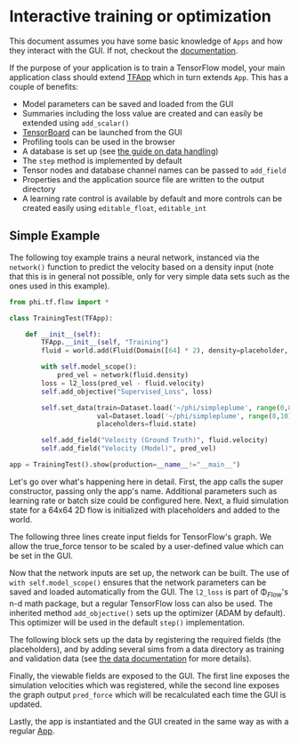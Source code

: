 # Interactive training or optimization

This document assumes you have some basic knowledge of `Apps` and how they interact with the GUI.
If not, checkout the [documentation](Web_Interface.md).

If the purpose of your application is to train a TensorFlow model, your main application class should extend [TFApp](../phi/tf/app.py) which in turn extends `App`.
This has a couple of benefits:

- Model parameters can be saved and loaded from the GUI
- Summaries including the loss value are created and can easily be extended using `add_scalar()`
- [TensorBoard](https://www.tensorflow.org/guide/summaries_and_tensorboard) can be launched from the GUI
- Profiling tools can be used in the browser
- A database is set up (see [the guide on data handling](Reading_and_Writing_Data.md))
- The `step` method is implemented by default
- Tensor nodes and database channel names can be passed to `add_field`
- Properties and the application source file are written to the output directory
- A learning rate control is available by default and more controls can be created easily using `editable_float`, `editable_int`

## Simple Example

The following toy example trains a neural network, instanced via the `network()` function to predict 
the velocity based on a density input (note that this is in general not possible, only for very simple
data sets such as the ones used in this example).

```python
from phi.tf.flow import *

class TrainingTest(TFApp):

    def __init__(self):
        TFApp.__init__(self, "Training")
        fluid = world.add(Fluid(Domain([64] * 2), density=placeholder, velocity=placeholder))

        with self.model_scope():
            pred_vel = network(fluid.density)
        loss = l2_loss(pred_vel - fluid.velocity)
        self.add_objective("Supervised_Loss", loss)

        self.set_data(train=Dataset.load('~/phi/simpleplume', range(0,8)),
                      val=Dataset.load('~/phi/simpleplume', range(8,10)),
                      placeholders=fluid.state)

        self.add_field("Velocity (Ground Truth)", fluid.velocity)
        self.add_field("Velocity (Model)", pred_vel)

app = TrainingTest().show(production=__name__!="__main__")
```

Let's go over what's happening here in detail.
First, the app calls the super constructor, passing only the app's name. Additional parameters
such as learning rate or batch size could be configured here.
Next, a fluid simulation state for a 64x64 2D flow is initialized with placeholders and added to the world.

The following three lines create input fields for TensorFlow's graph. We allow the true_force tensor to be scaled by a user-defined value which can be set in the GUI.

Now that the network inputs are set up, the network can be built. The use of `with self.model_scope()` ensures that the network parameters can be saved and loaded automatically from the GUI.
The `l2_loss` is part of Φ<sub>*Flow*</sub>'s n-d math package, but a regular TensorFlow loss can also be used.
The inherited method `add_objective()` sets up the optimizer (ADAM by default). This optimizer will be used in the default `step()` implementation.

The following block sets up the data by registering the required fields (the placeholders), and by adding several sims from a data directory as training and validation data (see [the data documentation](Reading_and_Writing_Data.md) for more details).

Finally, the viewable fields are exposed to the GUI. The first line exposes the simulation velocities which was registered, while the second line exposes the graph output `pred_force` which will be recalculated each time the GUI is updated.

Lastly, the app is instantiated and the GUI created in the same way as with a regular [App](../phi/app/app.py).
